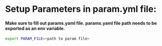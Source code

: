 # Setup Parameters in param.yml file:

#### Make sure to fill out params.yaml file. params.yaml file path needs to be exported as an env variable.

```bash
export PARAM_FILE=<path to param file>
```